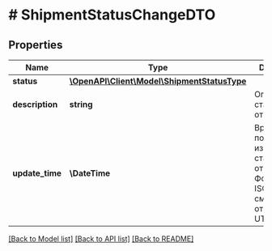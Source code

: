 # # ShipmentStatusChangeDTO

## Properties

Name | Type | Description | Notes
------------ | ------------- | ------------- | -------------
**status** | [**\OpenAPI\Client\Model\ShipmentStatusType**](ShipmentStatusType.md) |  | [optional]
**description** | **string** | Описание статуса отгрузки. | [optional]
**update_time** | **\DateTime** | Время последнего изменения статуса отгрузки.  Формат даты: ISO 8601 со смещением относительно UTC. | [optional]

[[Back to Model list]](../../README.md#models) [[Back to API list]](../../README.md#endpoints) [[Back to README]](../../README.md)
